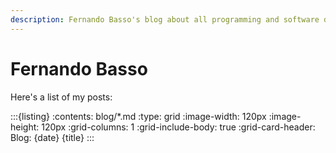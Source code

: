 ```yaml
---
description: Fernando Basso's blog about all programming and software development in general.
---
```


# Fernando Basso

Here's a list of my posts:

:::{listing}
:contents: blog/*.md
:type: grid
:image-width: 120px
:image-height: 120px
:grid-columns: 1
:grid-include-body: true
:grid-card-header: Blog: {date} {title}
:::
